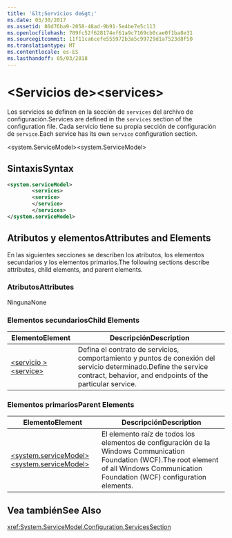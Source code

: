 ```yaml
---
title: '&lt;Servicios de&gt;'
ms.date: 03/30/2017
ms.assetid: 80d76ba9-2058-48ad-9b91-5e4be7e5c113
ms.openlocfilehash: 789fc52f628174ef61a9c7169cb0cae0f1ba8e31
ms.sourcegitcommit: 11f11ca6cefe555972b3a5c99729d1a7523d8f50
ms.translationtype: MT
ms.contentlocale: es-ES
ms.lasthandoff: 05/03/2018
---
```

# <a name="ltservicesgt"></a><span data-ttu-id="bf55f-102">&lt;Servicios de&gt;</span><span class="sxs-lookup"><span data-stu-id="bf55f-102">&lt;services&gt;</span></span>
<span data-ttu-id="bf55f-103">Los servicios se definen en la sección de `services` del archivo de configuración.</span><span class="sxs-lookup"><span data-stu-id="bf55f-103">Services are defined in the `services` section of the configuration file.</span></span> <span data-ttu-id="bf55f-104">Cada servicio tiene su propia sección de configuración de `service`.</span><span class="sxs-lookup"><span data-stu-id="bf55f-104">Each service has its own `service` configuration section.</span></span>  
  
 <span data-ttu-id="bf55f-105">\<system.ServiceModel></span><span class="sxs-lookup"><span data-stu-id="bf55f-105">\<system.ServiceModel></span></span>  
  
## <a name="syntax"></a><span data-ttu-id="bf55f-106">Sintaxis</span><span class="sxs-lookup"><span data-stu-id="bf55f-106">Syntax</span></span>  
  
```xml  
<system.serviceModel>  
        <services>  
        <service>  
        </service>  
        </services>  
</system.serviceModel>  
```  
  
## <a name="attributes-and-elements"></a><span data-ttu-id="bf55f-107">Atributos y elementos</span><span class="sxs-lookup"><span data-stu-id="bf55f-107">Attributes and Elements</span></span>  
 <span data-ttu-id="bf55f-108">En las siguientes secciones se describen los atributos, los elementos secundarios y los elementos primarios.</span><span class="sxs-lookup"><span data-stu-id="bf55f-108">The following sections describe attributes, child elements, and parent elements.</span></span>  
  
### <a name="attributes"></a><span data-ttu-id="bf55f-109">Atributos</span><span class="sxs-lookup"><span data-stu-id="bf55f-109">Attributes</span></span>  
 <span data-ttu-id="bf55f-110">Ninguna</span><span class="sxs-lookup"><span data-stu-id="bf55f-110">None</span></span>  
  
### <a name="child-elements"></a><span data-ttu-id="bf55f-111">Elementos secundarios</span><span class="sxs-lookup"><span data-stu-id="bf55f-111">Child Elements</span></span>  
  
|<span data-ttu-id="bf55f-112">Elemento</span><span class="sxs-lookup"><span data-stu-id="bf55f-112">Element</span></span>|<span data-ttu-id="bf55f-113">Descripción</span><span class="sxs-lookup"><span data-stu-id="bf55f-113">Description</span></span>|  
|-------------|-----------------|  
|[<span data-ttu-id="bf55f-114">\<servicio ></span><span class="sxs-lookup"><span data-stu-id="bf55f-114">\<service></span></span>](../../../../../docs/framework/configure-apps/file-schema/wcf/service.md)|<span data-ttu-id="bf55f-115">Defina el contrato de servicios, comportamiento y puntos de conexión del servicio determinado.</span><span class="sxs-lookup"><span data-stu-id="bf55f-115">Define the service contract, behavior, and endpoints of the particular service.</span></span>|  
  
### <a name="parent-elements"></a><span data-ttu-id="bf55f-116">Elementos primarios</span><span class="sxs-lookup"><span data-stu-id="bf55f-116">Parent Elements</span></span>  
  
|<span data-ttu-id="bf55f-117">Elemento</span><span class="sxs-lookup"><span data-stu-id="bf55f-117">Element</span></span>|<span data-ttu-id="bf55f-118">Descripción</span><span class="sxs-lookup"><span data-stu-id="bf55f-118">Description</span></span>|  
|-------------|-----------------|  
|[<span data-ttu-id="bf55f-119">\<system.serviceModel></span><span class="sxs-lookup"><span data-stu-id="bf55f-119">\<system.serviceModel></span></span>](../../../../../docs/framework/configure-apps/file-schema/wcf/system-servicemodel.md)|<span data-ttu-id="bf55f-120">El elemento raíz de todos los elementos de configuración de la Windows Communication Foundation (WCF).</span><span class="sxs-lookup"><span data-stu-id="bf55f-120">The root element of all Windows Communication Foundation (WCF) configuration elements.</span></span>|  
  
## <a name="see-also"></a><span data-ttu-id="bf55f-121">Vea también</span><span class="sxs-lookup"><span data-stu-id="bf55f-121">See Also</span></span>  
 <xref:System.ServiceModel.Configuration.ServicesSection>

